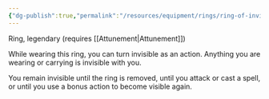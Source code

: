 ```yaml
---
{"dg-publish":true,"permalink":"/resources/equipment/rings/ring-of-invisibility/"}
---
```


Ring, legendary (requires [[Attunement\|Attunement]]) 

While wearing this ring, you can turn invisible as an action. Anything you are wearing or carrying is invisible with you. 

You remain invisible until the ring is removed, until you attack or cast a spell, or until you use a bonus action to become visible again.